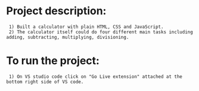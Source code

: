 #    Project description:
     1) Built a calculator with plain HTML, CSS and JavaScript.
     2) The calculator itself could do four different main tasks including adding, subtracting, multiplying, divisioning.

#    To run the project:
     1) On VS studio code click on "Go Live extension" attached at the bottom right side of VS code.

